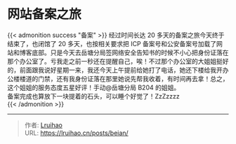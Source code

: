 # 网站备案之旅


{{< admonition success "备案" >}}
经过时间长达 20 多天的备案之旅今天终于结束了，也闭馆了 20 多天，也按相关要求把 ICP 备案号和公安备案号加载了网站和博客底部。只是今天去岳塘分局签网络安全告知书的时候不小心把身份证落在那个办公室了。亏我走之前一秒还在提醒自己，唉！不过那个办公室的大姐姐挺好的，前面跟我说好星期一来，我还今天上午提前给她打了电话，她还下楼给我开办公楼楼道的门禁，还有我身份证落在那里她说先帮我收着，有时间再去拿！总之，这个姐姐的服务态度五星好评！手动@岳塘分局 B204 的姐姐。  
备案完成也算放下一块提着的石头，可以睡个好觉了！ZzZzzzz  
{{< /admonition >}}
<!--more-->

---

> 作者: [Lruihao](https://github.com/Lruihao)  
> URL: https://lruihao.cn/posts/beian/  

